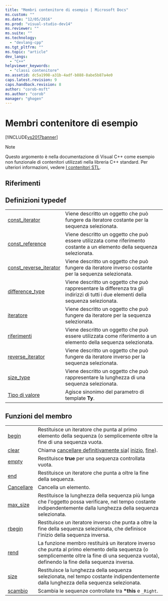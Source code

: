 ```yaml
---
title: "Membri contenitore di esempio | Microsoft Docs"
ms.custom: ""
ms.date: "12/05/2016"
ms.prod: "visual-studio-dev14"
ms.reviewer: ""
ms.suite: ""
ms.technology: 
  - "devlang-cpp"
ms.tgt_pltfrm: ""
ms.topic: "article"
dev_langs: 
  - "C++"
helpviewer_keywords: 
  - "classi contenitore"
ms.assetid: dc5a1998-a31b-4adf-b888-8abe5b87a4e0
caps.latest.revision: 9
caps.handback.revision: 8
author: "corob-msft"
ms.author: "corob"
manager: "ghogen"
---
```

# Membri contenitore di esempio
[!INCLUDE[vs2017banner](../assembler/inline/includes/vs2017banner.md)]

> [!NOTE]
>  Questo argomento è nella documentazione di Visual C\+\+ come esempio non funzionale di contenitori utilizzati nella libreria C\+\+ standard.  Per ulteriori informazioni, vedere [I contenitori STL](../standard-library/stl-containers.md).  
  
## Riferimenti  
  
## Definizioni typedef  
  
|||  
|-|-|  
|[const\_iterator](../standard-library/container-class-const-iterator.md)|Viene descritto un oggetto che può fungere da iteratore costante per la sequenza selezionata.|  
|[const\_reference](../standard-library/container-class-const-reference.md)|Viene descritto un oggetto che può essere utilizzata come riferimento costante a un elemento della sequenza selezionata.|  
|[const\_reverse\_iterator](../standard-library/container-class-const-reverse-iterator.md)|Viene descritto un oggetto che può fungere da iteratore inverso costante per la sequenza selezionata.|  
|[difference\_type](../standard-library/container-class-difference-type.md)|Viene descritto un oggetto che può rappresentare la differenza tra gli indirizzi di tutti i due elementi della sequenza selezionata.|  
|[iteratore](../standard-library/container-class-iterator.md)|Viene descritto un oggetto che può fungere da iteratore per la sequenza selezionata.|  
|[riferimenti](../standard-library/container-class-reference.md)|Viene descritto un oggetto che può essere utilizzata come riferimento a un elemento della sequenza selezionata.|  
|[reverse\_iterator](../standard-library/container-class-reverse-iterator.md)|Viene descritto un oggetto che può fungere da iteratore inverso per la sequenza selezionata.|  
|[size\_type](../standard-library/container-class-size-type.md)|Viene descritto un oggetto che può rappresentare la lunghezza di una sequenza selezionata.|  
|[Tipo di valore](../standard-library/container-class-value-type.md)|Agisce sinonimo del parametro di template **Ty**.|  
  
## Funzioni del membro  
  
|||  
|-|-|  
|[begin](../standard-library/container-class-begin.md)|Restituisce un iteratore che punta al primo elemento della sequenza \(o semplicemente oltre la fine di una sequenza vuota.|  
|[clear](../standard-library/container-class-clear.md)|Chiama [cancellare definitivamente sia](../standard-library/container-class-erase.md)\( [inizio](../standard-library/container-class-begin.md), [fine](../standard-library/container-class-end.md)\).|  
|[empty](../standard-library/container-class-empty.md)|Restituisce **true** per una sequenza controllata vuota.|  
|[end](../standard-library/container-class-end.md)|Restituisce un iteratore che punta a oltre la fine della sequenza.|  
|[Cancellare](../standard-library/container-class-erase.md)|Cancella un elemento.|  
|[max\_size](../standard-library/container-class-max-size.md)|Restituisce la lunghezza della sequenza più lunga che l'oggetto possa verificare, nel tempo costante indipendentemente dalla lunghezza della sequenza selezionata.|  
|[rbegin](../standard-library/container-class-rbegin.md)|Restituisce un iteratore inverso che punta a oltre la fine della sequenza selezionata, che definisce l'inizio della sequenza inversa.|  
|[rend](../standard-library/container-class-rend.md)|La funzione membro restituirà un iteratore inverso che punta al primo elemento della sequenza \(o semplicemente oltre la fine di una sequenza vuota\), definendo la fine della sequenza inversa.|  
|[size](../standard-library/container-class-size.md)|Restituisce la lunghezza della sequenza selezionata, nel tempo costante indipendentemente dalla lunghezza della sequenza selezionata.|  
|[scambio](../standard-library/container-class-swap.md)|Scambia le sequenze controllate tra **\*this** e `_Right`.|
